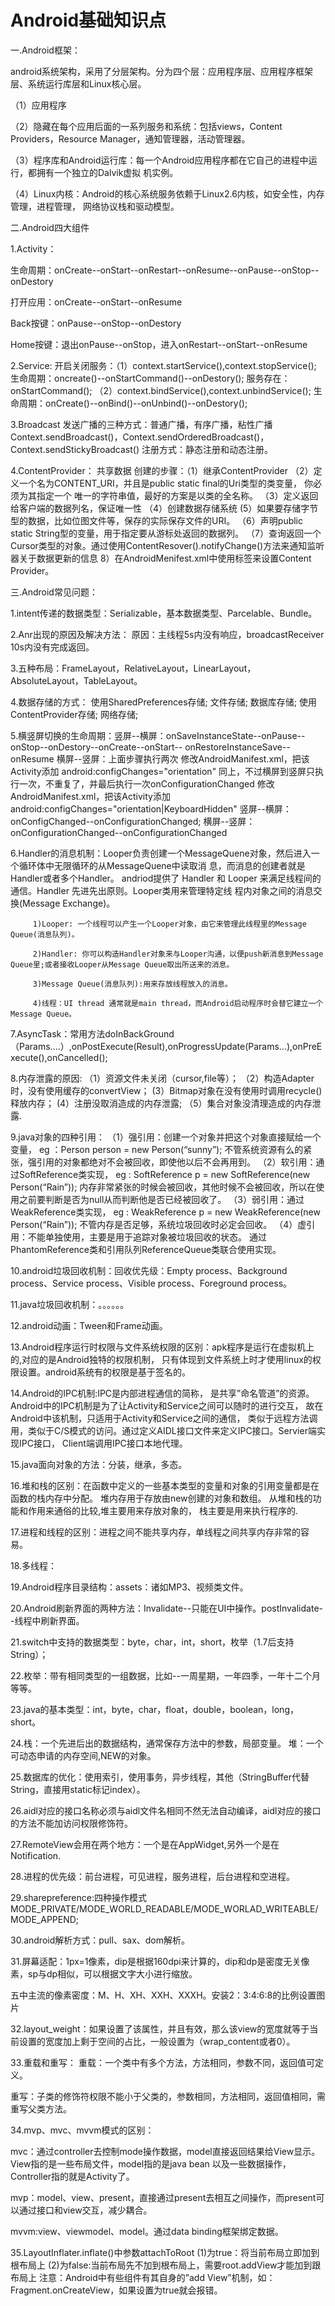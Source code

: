 # Android基础知识点

一.Android框架：

android系统架构，采用了分层架构。分为四个层：应用程序层、应用程序框架层、系统运行库层和Linux核心层。

（1）应用程序

（2）隐藏在每个应用后面的一系列服务和系统：包括views，Content Providers，Resource Manager，通知管理器，活动管理器。

（3）程序库和Android运行库：每一个Android应用程序都在它自己的进程中运行，都拥有一个独立的Dalvik虚拟 机实例。

（4）Linux内核：Android的核心系统服务依赖于Linux2.6内核，如安全性，内存管理，进程管理， 网络协议栈和驱动模型。

二.Android四大组件

1.Activity：

生命周期：onCreate--onStart--onRestart--onResume--onPause--onStop--onDestory

打开应用：onCreate--onStart--onResume

Back按键：onPause--onStop--onDestory

Home按键：退出onPause--onStop，进入onRestart--onStart--onResume

2.Service:
开启关闭服务：（1）context.startService(),context.stopService();
                 生命周期：oncreate()--onStartCommand()--onDestory();
                 服务存在：onStartCommand();
             （2）context.bindService(),context.unbindService();
                 生命周期：onCreate()--onBind()--onUnbind()--onDestory();

3.Broadcast
  发送广播的三种方式：普通广播，有序广播，粘性广播
  Context.sendBroadcast()，Context.sendOrderedBroadcast()，Context.sendStickyBroadcast()
  注册方式：静态注册和动态注册。
  
4.ContentProvider：
共享数据
创建的步骤：（1）继承ContentProvider
           （2）定义一个名为CONTENT\_URI，并且是public static final的Uri类型的类变量， 你必须为其指定一个
                 唯一的字符串值，最好的方案是以类的全名称。
           （3）定义返回给客户端的数据列名，保证唯一性
           （4）创建数据存储系统
            (5）如果要存储字节型的数据，比如位图文件等，保存的实际保存文件的URI。
           （6）声明public static String型的变量，用于指定要从游标处返回的数据列。
           （7）查询返回一个Cursor类型的对象。通过使用ContentResover().notifyChange()方法来通知监听器关于数据更新的信息
            8）在AndroidMenifest.xml中使用<provider>标签来设置Content Provider。

三.Android常见问题：

1.intent传递的数据类型：Serializable，基本数据类型、Parcelable、Bundle。

2.Anr出现的原因及解决方法：
原因：主线程5s内没有响应，broadcastReceiver 10s内没有完成返回。

3.五种布局：FrameLayout，RelativeLayout，LinearLayout，AbsoluteLayout，TableLayout。

4.数据存储的方式：
  使用SharedPreferences存储;
  文件存储;
  数据库存储;
  使用ContentProvider存储;
  网络存储;

5.横竖屏切换的生命周期：竖屏--横屏：onSaveInstanceState--onPause--onStop--onDestory--onCreate--onStart--
                                 onRestoreInstanceSave--onResume
                      横屏--竖屏：上面步骤执行两次
修改AndroidManifest.xml，把该Activity添加 android:configChanges="orientation"
同上，不过横屏到竖屏只执行一次，不重复了，并最后执行一次onConfigurationChanged
修改AndroidManifest.xml，把该Activity添加 android:configChanges="orientation\|KeyboardHidden"
竖屏--横屏：onConfigChanged--onConfigurationChanged;
横屏--竖屏：onConfigurationChanged--onConfigurationChanged

6.Handler的消息机制：Looper负责创建一个MessageQuene对象，然后进入一个循环体中无限循环的从MessageQuene中读取消
                   息，而消息的创建者就是Handler或者多个Handler。
                  andriod提供了 Handler 和 Looper 来满足线程间的通信。Handler 先进先出原则。Looper类用来管理特定线
                   程内对象之间的消息交换(Message Exchange)。

         1)Looper: 一个线程可以产生一个Looper对象，由它来管理此线程里的Message Queue(消息队列)。

         2)Handler: 你可以构造Handler对象来与Looper沟通，以便push新消息到Message Queue里;或者接收Looper从Message Queue取出所送来的消息。

         3)Message Queue(消息队列):用来存放线程放入的消息。

         4)线程：UI thread 通常就是main thread，而Android启动程序时会替它建立一个Message Queue。

7.AsyncTask：常用方法doInBackGround（Params....）,onPostExecute(Result),onProgressUpdate(Params...),onPreExecute(),onCancelled();
                      

8.内存泄露的原因: 
 （1）资源文件未关闭（cursor,file等）；
 （2）构造Adapter时，没有使用缓存的convertView；
  (3）Bitmap对象在没有使用时调用recycle()释放内存；
  (4）注册没取消造成的内存泄露;
 （5）集合对象没清理造成的内存泄露.

9.java对象的四种引用：
  （1）强引用：创建一个对象并把这个对象直接赋给一个变量，
      eg ：Person person = new Person(“sunny”); 不管系统资源有么的紧张，强引用的对象都绝对不会被回收，即使他以后不会再用到。
  （2）软引用：通过SoftReference类实现，
       eg : SoftReference<Person> p = new SoftReference<Person>(new Person(“Rain”));
       内存非常紧张的时候会被回收，其他时候不会被回收，所以在使用之前要判断是否为null从而判断他是否已经被回收了。
  （3）弱引用：通过WeakReference类实现，
      eg : WeakReference<Person> p = new WeakReference<Person>(new Person(“Rain”));
      不管内存是否足够，系统垃圾回收时必定会回收。
  （4）虚引用：不能单独使用，主要是用于追踪对象被垃圾回收的状态。
      通过PhantomReference类和引用队列ReferenceQueue类联合使用实现。

10.android垃圾回收机制：回收优先级：Empty process、Background process、Service process、Visible process、Foreground process。

11.java垃圾回收机制：。。。。。。

12.android动画：Tween和Frame动画。

13.Android程序运行时权限与文件系统权限的区别：apk程序是运行在虚拟机上的,对应的是Android独特的权限机制，
                     只有体现到文件系统上时才使用linux的权限设置。android系统有的权限是基于签名的。

14.Android的IPC机制:IPC是内部进程通信的简称， 是共享”命名管道”的资源。Android中的IPC机制是为了让Activity和Service之间可以随时的进行交互，
                   故在Android中该机制，只适用于Activity和Service之间的通信，
                   类似于远程方法调用，类似于C/S模式的访问。通过定义AIDL接口文件来定义IPC接口。Servier端实现IPC接口，
                   Client端调用IPC接口本地代理。
                          
15.java面向对象的方法：分装，继承，多态。

16.堆和栈的区别：在函数中定义的一些基本类型的变量和对象的引用变量都是在函数的栈内存中分配。
               堆内存用于存放由new创建的对象和数组。
               从堆和栈的功能和作用来通俗的比较,堆主要用来存放对象的，
               栈主要是用来执行程序的.

17.进程和线程的区别：进程之间不能共享内存，单线程之间共享内存非常的容易。

18.多线程：

19.Android程序目录结构：assets：诸如MP3、视频类文件。

20.Android刷新界面的两种方法：Invalidate--只能在UI中操作。postInvalidate--线程中刷新界面。

21.switch中支持的数据类型：byte，char，int，short，枚举（1.7后支持String）；

22.枚举：带有相同类型的一组数据，比如--一周星期，一年四季，一年十二个月等等。

23.java的基本类型：int，byte，char，float，double，boolean，long，short。

24.栈：一个先进后出的数据结构，通常保存方法中的参数，局部变量。
   堆：一个可动态申请的内存空间,NEW的对象。

25.数据库的优化：使用索引，使用事务，异步线程，其他（StringBuffer代替String，直接用static标记index）。

26.aidl对应的接口名称必须与aidl文件名相同不然无法自动编译，aidl对应的接口的方法不能加访问权限修饰符。

27.RemoteView会用在两个地方：一个是在AppWidget,另外一个是在Notification.

28.进程的优先级：前台进程，可见进程，服务进程，后台进程和空进程。

29.sharepreference:四种操作模式MODE_PRIVATE/MODE_WORLD_READABLE/MODE_WORLAD_WRITEABLE/MODE_APPEND;

30.android解析方式：pull、sax、dom解析。

31.屏幕适配：1px=1像素，dip是根据160dpi来计算的，dip和dp是密度无关像素，sp与dp相似，可以根据文字大小进行缩放。

   五中主流的像素密度：M、H、XH、XXH、XXXH。安装2：3:4:6:8的比例设置图片

32.layout_weight：如果设置了该属性，并且有效，那么该view的宽度就等于当前设置的宽度加上剩于空间的占比，一般设置为（wrap_content或者0）。

33.重载和重写：
   重载：一个类中有多个方法，方法相同，参数不同，返回值可定义。

   重写：子类的修饰符权限不能小于父类的，参数相同，方法相同，返回值相同，需重写父类方法。

34.mvp、mvc、mvvm模式的区别：

mvc：通过controller去控制mode操作数据，model直接返回结果给View显示。View指的是一些布局文件，model指的是java bean
以及一些数据操作，Controller指的就是Activity了。

mvp：model、view、present，直接通过present去相互之间操作，而present可以通过接口和view交互，减少耦合。

mvvm:view、viewmodel、model。通过data binding框架绑定数据。

35.LayoutInflater.inflate()中参数attachToRoot
   (1)为true：将当前布局立即加到根布局上
   (2)为false:当前布局先不加到根布局上，需要root.addView才能加到跟布局上
   注意：Android中有些组件有其自身的”add View”机制，如：Fragment.onCreateView，如果设置为true就会报错。



